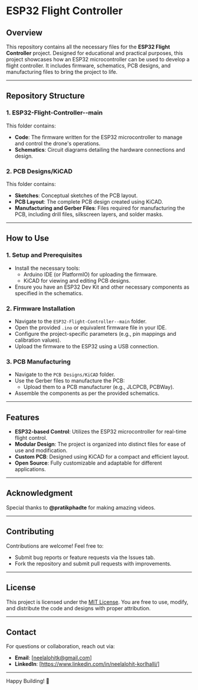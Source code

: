 # ESP32 Flight Controller

## Overview

This repository contains all the necessary files for the **ESP32 Flight Controller** project. Designed for educational and practical purposes, this project showcases how an ESP32 microcontroller can be used to develop a flight controller. It includes firmware, schematics, PCB designs, and manufacturing files to bring the project to life.

---

## Repository Structure

### 1. **ESP32-Flight-Controller--main**
This folder contains:
- **Code**: The firmware written for the ESP32 microcontroller to manage and control the drone's operations.
- **Schematics**: Circuit diagrams detailing the hardware connections and design.

### 2. **PCB Designs/KiCAD**
This folder contains:
- **Sketches**: Conceptual sketches of the PCB layout.
- **PCB Layout**: The complete PCB design created using KiCAD.
- **Manufacturing and Gerber Files**: Files required for manufacturing the PCB, including drill files, silkscreen layers, and solder masks.

---

## How to Use

### 1. **Setup and Prerequisites**
- Install the necessary tools:
  - Arduino IDE (or PlatformIO) for uploading the firmware.
  - KiCAD for viewing and editing PCB designs.
- Ensure you have an ESP32 Dev Kit and other necessary components as specified in the schematics.

### 2. **Firmware Installation**
- Navigate to the `ESP32-Flight-Controller--main` folder.
- Open the provided `.ino` or equivalent firmware file in your IDE.
- Configure the project-specific parameters (e.g., pin mappings and calibration values).
- Upload the firmware to the ESP32 using a USB connection.

### 3. **PCB Manufacturing**
- Navigate to the `PCB Designs/KiCAD` folder.
- Use the Gerber files to manufacture the PCB:
  - Upload them to a PCB manufacturer (e.g., JLCPCB, PCBWay).
- Assemble the components as per the provided schematics.

---

## Features
- **ESP32-based Control**: Utilizes the ESP32 microcontroller for real-time flight control.
- **Modular Design**: The project is organized into distinct files for ease of use and modification.
- **Custom PCB**: Designed using KiCAD for a compact and efficient layout.
- **Open Source**: Fully customizable and adaptable for different applications.

---

## Acknowledgment
Special thanks to **@pratikphadte** for making amazing videos.

---

## Contributing
Contributions are welcome! Feel free to:
- Submit bug reports or feature requests via the Issues tab.
- Fork the repository and submit pull requests with improvements.

---

## License
This project is licensed under the [MIT License](LICENSE). You are free to use, modify, and distribute the code and designs with proper attribution.

---

## Contact
For questions or collaboration, reach out via:
- **Email**: [neelalohitk@gmail.com]
- **LinkedIn**: [https://www.linkedin.com/in/neelalohit-korlhalli/]

---

Happy Building! 🚀

